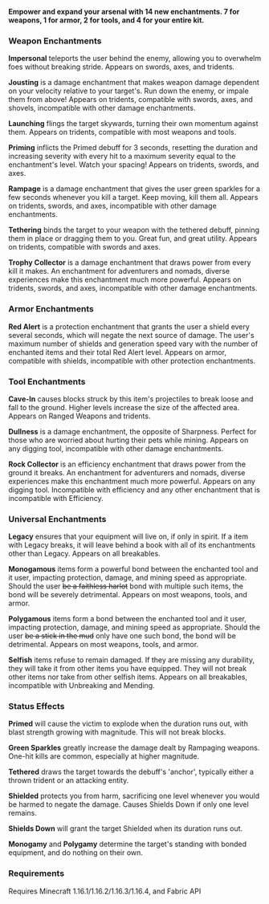 <b>Empower and expand your arsenal with 14 new enchantments. 7 for weapons, 1 for armor, 2 for tools, and 4 for your entire kit.</b>

 

### Weapon Enchantments

 

<b>Impersonal</b> teleports the user behind the enemy, allowing you to overwhelm foes without breaking stride. Appears on swords, axes, and tridents.

 

<b>Jousting</b> is a damage enchantment that makes weapon damage dependent on your velocity relative to your target's. Run down the enemy, or impale them from above! Appears on tridents, compatible with swords, axes, and shovels, incompatible with other damage enchantments.

 

<b>Launching</b> flings the target skywards, turning their own momentum against them. Appears on tridents, compatible with most weapons and tools.

 

<b>Priming</b> inflicts the Primed debuff for 3 seconds, resetting the duration and increasing severity with every hit to a maximum severity equal to the enchantment's level. Watch your spacing! Appears on tridents, swords, and axes.

 

<b>Rampage</b> is a damage enchantment that gives the user green sparkles for a few seconds whenever you kill a target. Keep moving, kill them all. Appears on tridents, swords, and axes, incompatible with other damage enchantments.

 

<b>Tethering</b> binds the target to your weapon with the tethered debuff, pinning them in place or dragging them to you. Great fun, and great utility. Appears on tridents, compatible with swords and axes.

 

<b>Trophy Collector</b> is a damage enchantment that draws power from every kill it makes. An enchantment for adventurers and nomads, diverse experiences make this enchantment much more powerful. Appears on tridents, swords, and axes, incompatible with other damage enchantments.

 

### Armor Enchantments

 

<b>Red Alert</b> is a protection enchantment that grants the user a shield every several seconds, which will negate the next source of damage. The user's maximum number of shields and generation speed vary with the number of enchanted items and their total Red Alert level. Appears on armor, compatible with shields, incompatible with other protection enchantments.

 

### Tool Enchantments



<b>Cave-In</b> causes blocks struck by this item's projectiles to break loose and fall to the ground. Higher levels increase the size of the affected area. Appears on Ranged Weapons and tridents.



<b>Dullness</b> is a damage enchantment, the opposite of Sharpness. Perfect for those who are worried about hurting their pets while mining. Appears on any digging tool, incompatible with other damage enchantments.

 

<b>Rock Collector</b> is an efficiency enchantment that draws power from the ground it breaks. An enchantment for adventurers and nomads, diverse experiences make this enchantment much more powerful. Appears on any digging tool. Incompatible with efficiency and any other enchantment that is incompatible with Efficiency.

 

### Universal Enchantments

 

<b>Legacy</b> ensures that your equipment will live on, if only in spirit. If a item with Legacy breaks, it will leave behind a book with all of its enchantments other than Legacy. Appears on all breakables.

 

<b>Monogamous</b> items form a powerful bond between the enchanted tool and it user, impacting protection, damage, and mining speed as appropriate. Should the user <strike>be a faithless harlot</strike> bond with multiple such items, the bond will be severely detrimental. Appears on most weapons, tools, and armor.

 

<b>Polygamous</b> items form a bond between the enchanted tool and it user, impacting protection, damage, and mining speed as appropriate. Should the user <strike>be a stick in the mud</strike> only have one such bond, the bond will be detrimental. Appears on most weapons, tools, and armor.

 

<b>Selfish</b> items refuse to remain damaged. If they are missing any durability, they will take it from other items you have equipped. They will not break other items nor take from other selfish items. Appears on all breakables, incompatible with Unbreaking and Mending.

 

### Status Effects

 

<b>Primed</b> will cause the victim to explode when the duration runs out, with blast strength growing with magnitude. This will not break blocks.

 

<b>Green Sparkles</b> greatly increase the damage dealt by Rampaging weapons. One-hit kills are common, especially at higher magnitude.

 

<b>Tethered</b> draws the target towards the debuff's 'anchor', typically either a thrown trident or an attacking entity.

 

<b>Shielded</b> protects you from harm, sacrificing one level whenever you would be harmed to negate the damage. Causes Shields Down if only one level remains.

 

<b>Shields Down</b> will grant the target Shielded when its duration runs out.

 

<b>Monogamy</b> and <b>Polygamy</b> determine the target's standing with bonded equipment, and do nothing on their own.

 

### Requirements

 

Requires Minecraft 1.16.1/1.16.2/1.16.3/1.16.4, and Fabric API
